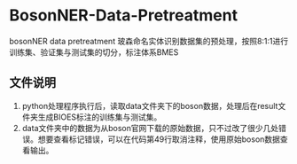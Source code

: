 # BosonNER-Data-Pretreatment
bosonNER data pretreatment 玻森命名实体识别数据集的预处理，按照8:1:1进行训练集、验证集与测试集的切分，标注体系BMES

## 文件说明
1. python处理程序执行后，读取data文件夹下的boson数据，处理后在result文件夹生成BIOES标注的训练集与测试集。
2. data文件夹中的数据为从boson官网下载的原始数据，只不过改了很少几处错误。想要查看标记错误，可以在代码第49行取消注释，使用原始boson数据查看输出。

